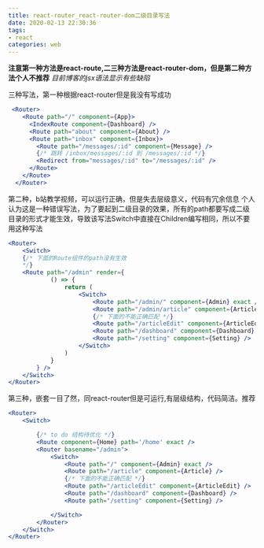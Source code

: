 ```yaml
---
title: react-router_react-router-dom二级目录写法
date: 2020-02-13 22:30:36
tags: 
- react
categories: web
---
```



**注意第一种方法是react-route,二三种方法是react-router-dom，但是第二种方法个人不推荐**
*目前博客的jsx语法显示有些缺陷*

三种写法，第一种根据react-router但是我没有写成功
```jsx
 <Router>
    <Route path="/" component={App}>
      <IndexRoute component={Dashboard} />
      <Route path="about" component={About} />
      <Route path="inbox" component={Inbox}>
        <Route path="/messages/:id" component={Message} />
        {/* 跳转 /inbox/messages/:id 到 /messages/:id */}
        <Redirect from="messages/:id" to="/messages/:id" />
      </Route>
    </Route>
  </Router>
```

第二种，b站教学视频，可以运行正确，但是失去层级意义，代码有冗余信息
个人认为这是一种错误写法，为了要起到二级目录的效果，所有的path都要写成二级目录的形式才能生效，导致该写法Switch中直接在Children编写相同，所以不要用这种写法

```jsx
<Router>
    <Switch>
    {/* 下面的Route组件的path没有生效
    */}
    <Route path="/admin" render={
            () => {
                return (
                    <Switch>
                        <Route path="/admin/" component={Admin} exact />
                        <Route path="/admin/article" component={Article} />
                        {/* 下面的不能正确匹配 */}
                        <Route path="/articleEdit" component={ArticleEdit} />
                        <Route path="/dashboard" component={Dashboard} />
                        <Route path="/setting" component={Setting} />
                    </Switch>
                )
            }
        } />
    </Switch>
</Router>
```

第三种，嵌套一目了然，同react-router但是可运行,有层级结构，代码简洁。推荐

```jsx
<Router>
    <Switch>

        {/* to do 结构待优化 */}
        <Route component={Home} path='/home' exact />
        <Router basename="/admin">
            <Switch>
                <Route path="/" component={Admin} exact />
                <Route path="/article" component={Article} />
                {/* 下面的不能正确匹配 */}
                <Route path="/articleEdit" component={ArticleEdit} />
                <Route path="/dashboard" component={Dashboard} />
                <Route path="/setting" component={Setting} />

            </Switch>
        </Router>
    </Switch>
</Router>

```

<!--more-->



